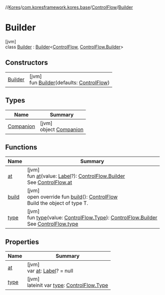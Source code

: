 //[Kores](../../../../index.md)/[com.koresframework.kores.base](../../index.md)/[ControlFlow](../index.md)/[Builder](index.md)

# Builder

[jvm]\
class [Builder](index.md) : [Builder](../../../com.koresframework.kores.builder/-builder/index.md)<[ControlFlow](../index.md), [ControlFlow.Builder](index.md)>

## Constructors

| | |
|---|---|
| [Builder](-builder.md) | [jvm]<br>fun [Builder](-builder.md)(defaults: [ControlFlow](../index.md)) |

## Types

| Name | Summary |
|---|---|
| [Companion](-companion/index.md) | [jvm]<br>object [Companion](-companion/index.md) |

## Functions

| Name | Summary |
|---|---|
| [at](at.md) | [jvm]<br>fun [at](at.md)(value: [Label](../../-label/index.md)?): [ControlFlow.Builder](index.md)<br>See [ControlFlow.at](../at.md) |
| [build](build.md) | [jvm]<br>open override fun [build](build.md)(): [ControlFlow](../index.md)<br>Build the object of type T. |
| [type](type.md) | [jvm]<br>fun [type](type.md)(value: [ControlFlow.Type](../-type/index.md)): [ControlFlow.Builder](index.md)<br>See [ControlFlow.type](../type.md) |

## Properties

| Name | Summary |
|---|---|
| [at](at.md) | [jvm]<br>var [at](at.md): [Label](../../-label/index.md)? = null |
| [type](type.md) | [jvm]<br>lateinit var [type](type.md): [ControlFlow.Type](../-type/index.md) |
